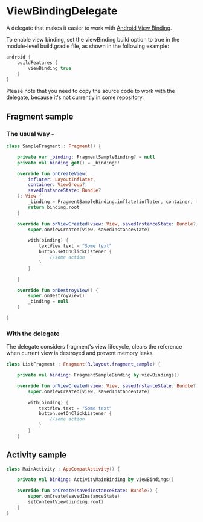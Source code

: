# ViewBindingDelegate

A delegate that makes it easier to work with [Android View Binding](https://d.android.com/topic/libraries/view-binding).  

To enable view binding, set the viewBinding build option to true in the module-level build.gradle file, as shown in the following example:

```groovy
android {
    buildFeatures {
        viewBinding true
    }
}
```
Please note that you need to copy the source code to work with the delegate, because it's not currently in some repository.

## Fragment sample

###	The usual way -

```kotlin
class SampleFragment : Fragment() {

    private var _binding: FragmentSampleBinding? = null
    private val binding get() = _binding!!

    override fun onCreateView(
        inflater: LayoutInflater,
        container: ViewGroup?,
        savedInstanceState: Bundle?
    ): View {
        _binding = FragmentSampleBinding.inflate(inflater, container, false)
        return binding.root
    }

    override fun onViewCreated(view: View, savedInstanceState: Bundle?) {
        super.onViewCreated(view, savedInstanceState)

        with(binding) {
            textView.text = "Some text"
            button.setOnClickListener {
                //some action
            }
        }

    }

    override fun onDestroyView() {
        super.onDestroyView()
        _binding = null
    }

}
```
###	With the delegate

The delegate considers fragment's view lifecycle, clears the reference when current view is destroyed and prevent memory leaks.

```kotlin
class ListFragment : Fragment(R.layout.fragment_sample) {

    private val binding: FragmentSampleBinding by viewBindings()

    override fun onViewCreated(view: View, savedInstanceState: Bundle?) {
        super.onViewCreated(view, savedInstanceState)

        with(binding) {
            textView.text = "Some text"
            button.setOnClickListener {
                //some action
            }
        }
    }
```

## Activity sample

```kotlin
class MainActivity : AppCompatActivity() {

    private val binding: ActivityMainBinding by viewBindings()

    override fun onCreate(savedInstanceState: Bundle?) {
        super.onCreate(savedInstanceState)
        setContentView(binding.root)
    }
}
```
